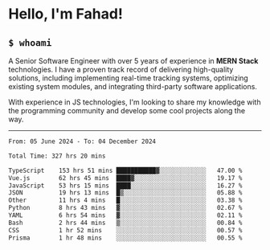 <h1>Hello, I'm Fahad!</h1>

<h2><code>$ whoami</code></h2>

A Senior Software Engineer with over 5 years of experience in **MERN Stack** technologies. I have a proven track record of delivering high-quality solutions, including implementing real-time tracking systems, optimizing existing system modules, and integrating third-party software applications.

With experience in JS technologies, I'm looking to share my knowledge with the programming community and develop some cool projects along the way.

---

<!--START_SECTION:waka-->

```txt
From: 05 June 2024 - To: 04 December 2024

Total Time: 327 hrs 20 mins

TypeScript    153 hrs 51 mins ███████████▓░░░░░░░░░░░░░   47.00 %
Vue.js        62 hrs 45 mins  ████▓░░░░░░░░░░░░░░░░░░░░   19.17 %
JavaScript    53 hrs 15 mins  ████░░░░░░░░░░░░░░░░░░░░░   16.27 %
JSON          19 hrs 13 mins  █▒░░░░░░░░░░░░░░░░░░░░░░░   05.88 %
Other         11 hrs 4 mins   █░░░░░░░░░░░░░░░░░░░░░░░░   03.38 %
Python        8 hrs 43 mins   ▓░░░░░░░░░░░░░░░░░░░░░░░░   02.67 %
YAML          6 hrs 54 mins   ▓░░░░░░░░░░░░░░░░░░░░░░░░   02.11 %
Bash          2 hrs 44 mins   ▒░░░░░░░░░░░░░░░░░░░░░░░░   00.84 %
CSS           1 hr 52 mins    ░░░░░░░░░░░░░░░░░░░░░░░░░   00.57 %
Prisma        1 hr 48 mins    ░░░░░░░░░░░░░░░░░░░░░░░░░   00.55 %
```

<!--END_SECTION:waka-->

<!--
**heyFahad/heyFahad** is a ✨ _special_ ✨ repository because its `README.md` (this file) appears on your GitHub profile.

Here are some ideas to get you started:

- 🔭 I’m currently working on ...
- 🌱 I’m currently learning ...
- 👯 I’m looking to collaborate on ...
- 🤔 I’m looking for help with ...
- 💬 Ask me about ...
- 📫 How to reach me: ...
- 😄 Pronouns: ...
- ⚡ Fun fact: ...
-->
